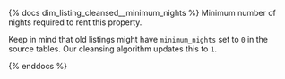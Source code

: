 {% docs dim_listing_cleansed__minimum_nights %} 
Minimum number of nights required to rent this property.

Keep in mind that old listings might have `minimum_nights` set to `0` in the source tables. Our cleansing algorithm updates this to `1`.

{% enddocs %}